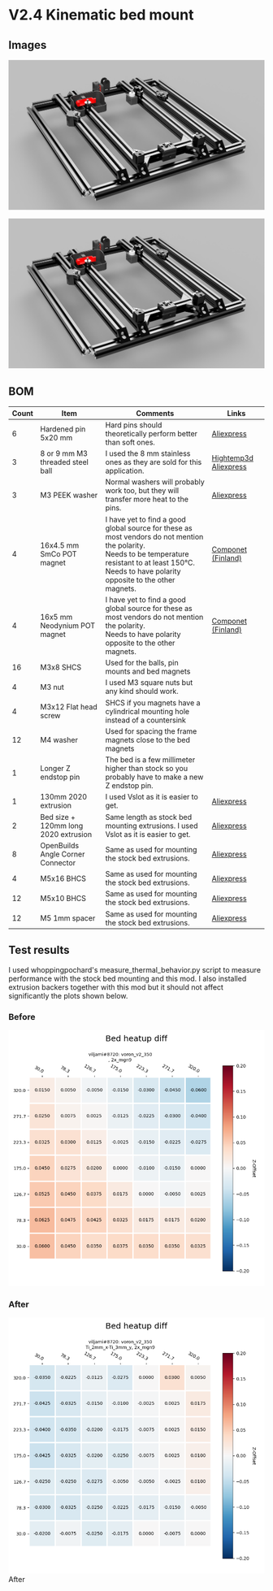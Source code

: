 # V2.4 Kinematic bed mount

## Images
![CAD image without bed](https://github.com/viljamip/Voron_mods/blob/main/V2.4%20Kinematic%20bed%20mount/Images/Kinematic_mount_1.png)

![CAD image with bed](https://github.com/viljamip/Voron_mods/blob/main/V2.4%20Kinematic%20bed%20mount/Images/Kinematic_mount_1.png)
## BOM
| Count | Item                                 | Comments                                                                                                                                                                                                 | Links                                                                                                                                                                        |
|-------|--------------------------------------|----------------------------------------------------------------------------------------------------------------------------------------------------------------------------------------------------------|------------------------------------------------------------------------------------------------------------------------------------------------------------------------------|
| 6     | Hardened pin 5x20 mm                 | Hard pins should theoretically perform better than soft ones.                                                                                                                                            | [Aliexpress](https://www.aliexpress.com/item/32840748469.html)                                                                                                               |
| 3     | 8 or 9 mm M3 threaded steel ball     | I used the 8 mm stainless ones as they are sold for this application.                                                                                                                                    | [Hightemp3d](https://www.hightemp3d.eu/products/polished-8-mm-steel-ball-with-m3-thread-3d-printer) [Aliexpress](https://www.aliexpress.com/item/33014236308.html)           |
| 3     | M3 PEEK washer                       | Normal washers will probably work too, but they will transfer more heat to the pins.                                                                                                                     | [Aliexpress](https://www.aliexpress.com/item/32970590570.html)                                                                                                               |
| 4     | 16x4.5 mm SmCo POT magnet            | I have yet to find a good global source for these as most vendors do not mention the polarity.</br>Needs to be temperature resistant to at least 150°C.</br>Needs to have polarity opposite to the other magnets. | [Componet (Finland)](https://www.componet.fi/pot-magneetit/samarium-koboltti-pot-magneetit-smco/reiaelliset-pot-magneetit-smco-350c/1273-reiaellinen-pot-magneetti-16x45mm-smco-350c#) |
| 4     | 16x5 mm Neodynium POT magnet         | I have yet to find a good global source for these as most vendors do not mention the polarity.</br>Needs to have polarity opposite to the other magnets.                                                      | [Componet (Finland)](https://www.componet.fi/pot-magneetit/reialliset-pot-magneetit/pot-magneetti-uppokantaruuville/158-uppokantareikainen-pot-magneetti-16x45mm)                      |
| 16    | M3x8 SHCS                            | Used for the balls, pin mounts and bed magnets                                                                                                                                                           |                                                                                                                                                                              |
| 4     | M3 nut                               | I used M3 square nuts but any kind should work.                                                                                                                                                          |                                                                                                                                                                              |
| 4     | M3x12 Flat head screw                | SHCS if you magnets have a cylindrical mounting hole instead of a countersink                                                                                                                            |                                                                                                                                                                              |
| 12    | M4 washer                            | Used for spacing the frame magnets close to the bed magnets                                                                                                                                              |                                                                                                                                                                              |
| 1     | Longer Z endstop pin                 | The bed is a few millimeter higher than stock so you probably have to make a new Z endstop pin.                                                                                                           |                                                                                                                                                                              |
| 1     | 130mm 2020 extrusion                 | I used Vslot as it is easier to get.                                                                                                                                                                     | [Aliexpress](https://www.aliexpress.com/item/1005001302048388.html)                                                                                                          |
| 2     | Bed size + 120mm long 2020 extrusion | Same length as stock bed mounting extrusions. I used Vslot as it is easier to get.                                                                                                                       | [Aliexpress](https://www.aliexpress.com/item/1005001302048388.html)                                                                                                          |
| 8     | OpenBuilds Angle Corner Connector    | Same as used for mounting the stock bed extrusions.                                                                                                                                                      | [Aliexpress](https://www.aliexpress.com/item/1005001882900721.html)                                                                                                          |
| 4     | M5x16 BHCS                           | Same as used for mounting the stock bed extrusions.                                                                                                                                                      | [Aliexpress](https://www.aliexpress.com/item/10000148429238.html)                                                                                                            |
| 12    | M5x10 BHCS                           | Same as used for mounting the stock bed extrusions.                                                                                                                                                      | [Aliexpress](https://www.aliexpress.com/item/10000148429238.html)                                                                                                            |
| 12    | M5 1mm spacer                        | Same as used for mounting the stock bed extrusions.                                                                                                                                                      | [Aliexpress](https://www.aliexpress.com/item/32917948919.html)                                                                                                               |

## Test results
I used whoppingpochard's measure_thermal_behavior.py script to measure performance with the stock bed mounting and this mod. I also installed extrusion backers together with this mod but it should not affect significantly the plots shown below.
### Before
![Stock bed mounting](https://github.com/viljamip/Voron_mods/blob/main/V2.4%20Kinematic%20bed%20mount/Images/before.png)
### After
![Stock bed mounting](https://github.com/viljamip/Voron_mods/blob/main/V2.4%20Kinematic%20bed%20mount/Images/after.png)
After

